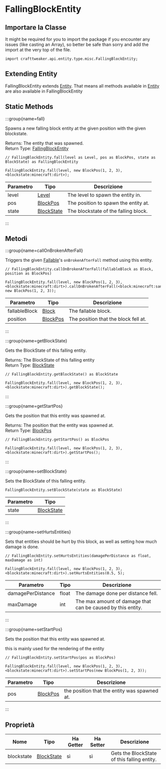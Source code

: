 # FallingBlockEntity

## Importare la Classe

It might be required for you to import the package if you encounter any issues (like casting an Array), so better be safe than sorry and add the import at the very top of the file.
```zenscript
import crafttweaker.api.entity.type.misc.FallingBlockEntity;
```


## Extending Entity

FallingBlockEntity extends [Entity](/vanilla/api/entity/Entity). That means all methods available in [Entity](/vanilla/api/entity/Entity) are also available in FallingBlockEntity

## Static Methods

:::group{name=fall}

Spawns a new falling block entity at the given position with the given blockstate.

Returns: The entity that was spawned.  
Return Type: [FallingBlockEntity](/vanilla/api/entity/type/misc/FallingBlockEntity)

```zenscript
// FallingBlockEntity.fall(level as Level, pos as BlockPos, state as BlockState) as FallingBlockEntity

FallingBlockEntity.fall(level, new BlockPos(1, 2, 3), <blockstate:minecraft:dirt>);
```

| Parametro | Tipo                                        | Descrizione                          |
| --------- | ------------------------------------------- | ------------------------------------ |
| level     | [Level](/vanilla/api/world/Level)           | The level to spawn the entity in.    |
| pos       | [BlockPos](/vanilla/api/util/math/BlockPos) | The position to spawn the entity at. |
| state     | [BlockState](/vanilla/api/block/BlockState) | The blockstate of the falling block. |


:::

## Metodi

:::group{name=callOnBrokenAfterFall}

Triggers the given [Fallable](/vanilla/api/block/type/falling/Fallable)'s `onBrokenAfterFall` method using this entity.

```zenscript
// FallingBlockEntity.callOnBrokenAfterFall(fallableBlock as Block, position as BlockPos)

FallingBlockEntity.fall(level, new BlockPos(1, 2, 3), <blockstate:minecraft:dirt>).callOnBrokenAfterFall(<block:minecraft:sand>, new BlockPos(1, 2, 3));
```

| Parametro     | Tipo                                        | Descrizione                          |
| ------------- | ------------------------------------------- | ------------------------------------ |
| fallableBlock | [Block](/vanilla/api/block/Block)           | The fallable block.                  |
| position      | [BlockPos](/vanilla/api/util/math/BlockPos) | The position that the block fell at. |


:::

:::group{name=getBlockState}

Gets the BlockState of this falling entity.

Returns: The BlockState of this falling entity  
Return Type: [BlockState](/vanilla/api/block/BlockState)

```zenscript
// FallingBlockEntity.getBlockState() as BlockState

FallingBlockEntity.fall(level, new BlockPos(1, 2, 3), <blockstate:minecraft:dirt>).getBlockState();
```

:::

:::group{name=getStartPos}

Gets the position that this entity was spawned at.

Returns: The position that the entity was spawned at.  
Return Type: [BlockPos](/vanilla/api/util/math/BlockPos)

```zenscript
// FallingBlockEntity.getStartPos() as BlockPos

FallingBlockEntity.fall(level, new BlockPos(1, 2, 3), <blockstate:minecraft:dirt>).getStartPos();
```

:::

:::group{name=setBlockState}

Sets the BlockState of this falling entity.

```zenscript
FallingBlockEntity.setBlockState(state as BlockState)
```

| Parametro | Tipo                                        |
| --------- | ------------------------------------------- |
| state     | [BlockState](/vanilla/api/block/BlockState) |


:::

:::group{name=setHurtsEntities}

Sets that entities should be hurt by this block, as well as setting how much damage is done.

```zenscript
// FallingBlockEntity.setHurtsEntities(damagePerDistance as float, maxDamage as int)

FallingBlockEntity.fall(level, new BlockPos(1, 2, 3), <blockstate:minecraft:dirt>).setHurtsEntities(0.5, 5);
```

| Parametro         | Tipo  | Descrizione                                                 |
| ----------------- | ----- | ----------------------------------------------------------- |
| damagePerDistance | float | The damage done per distance fell.                          |
| maxDamage         | int   | The max amount of damage that can be caused by this entity. |


:::

:::group{name=setStartPos}

Sets the position that this entity was spawned at.

 this is mainly used for the rendering of the entity

```zenscript
// FallingBlockEntity.setStartPos(pos as BlockPos)

FallingBlockEntity.fall(level, new BlockPos(1, 2, 3), <blockstate:minecraft:dirt>).setStartPos(new BlockPos(1, 2, 3));
```

| Parametro | Tipo                                        | Descrizione                                  |
| --------- | ------------------------------------------- | -------------------------------------------- |
| pos       | [BlockPos](/vanilla/api/util/math/BlockPos) | the position that the entity was spawned at. |


:::


## Proprietà

| Nome       | Tipo                                        | Ha Getter | Ha Setter | Descrizione                                 |
| ---------- | ------------------------------------------- | --------- | --------- | ------------------------------------------- |
| blockstate | [BlockState](/vanilla/api/block/BlockState) | sì        | sì        | Gets the BlockState of this falling entity. |

